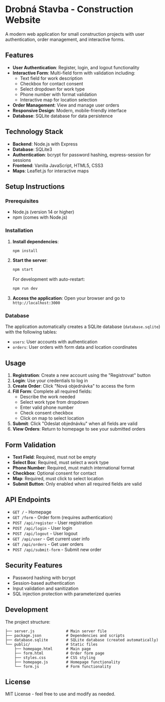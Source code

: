 # Drobná Stavba - Construction Website

A modern web application for small construction projects with user authentication, order management, and interactive forms.

## Features

- **User Authentication**: Register, login, and logout functionality
- **Interactive Form**: Multi-field form with validation including:
  - Text field for work description
  - Checkbox for contact consent
  - Select dropdown for work type
  - Phone number with format validation
  - Interactive map for location selection
- **Order Management**: View and manage user orders
- **Responsive Design**: Modern, mobile-friendly interface
- **Database**: SQLite database for data persistence

## Technology Stack

- **Backend**: Node.js with Express
- **Database**: SQLite3
- **Authentication**: bcrypt for password hashing, express-session for sessions
- **Frontend**: Vanilla JavaScript, HTML5, CSS3
- **Maps**: Leaflet.js for interactive maps

## Setup Instructions

### Prerequisites

- Node.js (version 14 or higher)
- npm (comes with Node.js)

### Installation

1. **Install dependencies**:
   ```bash
   npm install
   ```

2. **Start the server**:
   ```bash
   npm start
   ```
   
   For development with auto-restart:
   ```bash
   npm run dev
   ```

3. **Access the application**:
   Open your browser and go to `http://localhost:3000`

### Database

The application automatically creates a SQLite database (`database.sqlite`) with the following tables:
- `users`: User accounts with authentication
- `orders`: User orders with form data and location coordinates

## Usage

1. **Registration**: Create a new account using the "Registrovat" button
2. **Login**: Use your credentials to log in
3. **Create Order**: Click "Nová objednávka" to access the form
4. **Fill Form**: Complete all required fields:
   - Describe the work needed
   - Select work type from dropdown
   - Enter valid phone number
   - Check consent checkbox
   - Click on map to select location
5. **Submit**: Click "Odeslat objednávku" when all fields are valid
6. **View Orders**: Return to homepage to see your submitted orders

## Form Validation

- **Text Field**: Required, must not be empty
- **Select Box**: Required, must select a work type
- **Phone Number**: Required, must match international format
- **Checkbox**: Optional consent for contact
- **Map**: Required, must click to select location
- **Submit Button**: Only enabled when all required fields are valid

## API Endpoints

- `GET /` - Homepage
- `GET /form` - Order form (requires authentication)
- `POST /api/register` - User registration
- `POST /api/login` - User login
- `POST /api/logout` - User logout
- `GET /api/user` - Get current user info
- `GET /api/orders` - Get user orders
- `POST /api/submit-form` - Submit new order

## Security Features

- Password hashing with bcrypt
- Session-based authentication
- Input validation and sanitization
- SQL injection protection with parameterized queries

## Development

The project structure:
```
├── server.js              # Main server file
├── package.json           # Dependencies and scripts
├── database.sqlite        # SQLite database (created automatically)
└── public/                # Static files
    ├── homepage.html      # Main page
    ├── form.html          # Order form page
    ├── styles.css         # CSS styling
    ├── homepage.js        # Homepage functionality
    └── form.js            # Form functionality
```

## License

MIT License - feel free to use and modify as needed.
